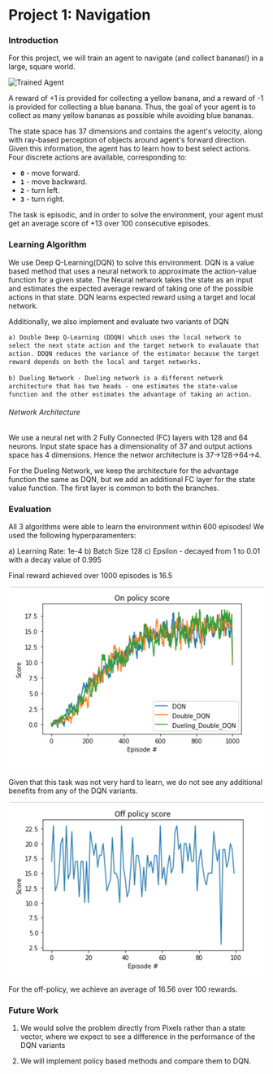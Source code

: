 [//]: # (Image References)

[image1]: https://user-images.githubusercontent.com/10624937/42135619-d90f2f28-7d12-11e8-8823-82b970a54d7e.gif "Trained Agent"

[image2]: https://github.com/choudharydhruv/deepRL-projects-udacity/blob/master/project1_navigation/plots/DQN_rewards.png

[image3]: https://github.com/choudharydhruv/deepRL-projects-udacity/blob/master/project1_navigation/plots/Offpolicy_rewards.png

# Project 1: Navigation

### Introduction

For this project, we will train an agent to navigate (and collect bananas!) in a large, square world.  

![Trained Agent][image1]

A reward of +1 is provided for collecting a yellow banana, and a reward of -1 is provided for collecting a blue banana.  Thus, the goal of your agent is to collect as many yellow bananas as possible while avoiding blue bananas.  

The state space has 37 dimensions and contains the agent's velocity, along with ray-based perception of objects around agent's forward direction.  Given this information, the agent has to learn how to best select actions.  Four discrete actions are available, corresponding to:
- **`0`** - move forward.
- **`1`** - move backward.
- **`2`** - turn left.
- **`3`** - turn right.

The task is episodic, and in order to solve the environment, your agent must get an average score of +13 over 100 consecutive episodes.

### Learning Algorithm

We use Deep Q-Learning(DQN) to solve this environment. DQN is a value based method that uses a neural network to approximate the action-value function for a given state. The Neural network takes the state as an input and estimates the expected average reward of taking one of the possible actions in that state. DQN learns expected reward using a target and local network.

Additionally, we also implement and evaluate two variants of DQN 

    a) Double Deep Q-Learning (DDQN) which uses the local network to select the next state action and the target network to evalauate that action. DDQN reduces the variance of the estimator because the target reward depends on both the local and target networks.
    
    b) Dueling Network - Dueling network is a different network architecture that has two heads - one estimates the state-value function and the other estimates the advantage of taking an action.

###### Network Architecture
We use a neural net with 2 Fully Connected (FC) layers with 128 and 64 neurons. Input state space has a dimensionality of 37 and output actions space has 4 dimensions. Hence the networ architecture is 37->128->64->4.

For the Dueling Network, we keep the architecture for the advantage function the same as DQN, but we add an additional FC layer for the state value function. The first layer is common to both the branches.

### Evaluation

All 3 algorithms were able to learn the environment within 600 episodes! We used the following hyperparamenters:

a) Learning Rate: 1e-4
b) Batch Size 128
c) Epsilon - decayed from 1 to 0.01 with a decay value of 0.995

Final reward achieved over 1000 episodes is 16.5

![Plot comparing on-policy rewards][image2]

Given that this task was not very hard to learn, we do not see any additional benefits from any of the DQN variants.

![Off-policy rewards for DQN][image3]

For the off-policy, we achieve an average of 16.56 over 100 rewards.

### Future Work

1. We would solve the problem directly from Pixels rather than a state vector, where we expect to see a difference in the performance of the DQN variants

2. We will implement policy based methods and compare them to DQN.


